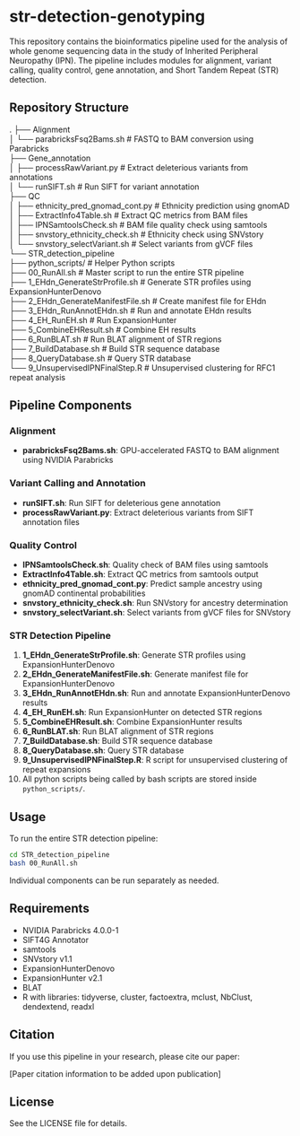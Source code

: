 # str-detection-genotyping

This repository contains the bioinformatics pipeline used for the analysis of whole genome sequencing data in the study of Inherited Peripheral Neuropathy (IPN). The pipeline includes modules for alignment, variant calling, quality control, gene annotation, and Short Tandem Repeat (STR) detection.

## Repository Structure

.
├── Alignment\
│   └── parabricksFsq2Bams.sh            # FASTQ to BAM conversion using Parabricks\
├── Gene_annotation\
│   ├── processRawVariant.py             # Extract deleterious variants from annotations\
│   └── runSIFT.sh                       # Run SIFT for variant annotation\
├── QC\
│   ├── ethnicity_pred_gnomad_cont.py    # Ethnicity prediction using gnomAD\
│   ├── ExtractInfo4Table.sh             # Extract QC metrics from BAM files\
│   ├── IPNSamtoolsCheck.sh              # BAM file quality check using samtools\
│   ├── snvstory_ethnicity_check.sh      # Ethnicity check using SNVstory\
│   └── snvstory_selectVariant.sh        # Select variants from gVCF files\
└── STR_detection_pipeline\
    ├── python_scripts/                  # Helper Python scripts\
    ├── 00_RunAll.sh                     # Master script to run the entire STR pipeline\
    ├── 1_EHdn_GenerateStrProfile.sh     # Generate STR profiles using ExpansionHunterDenovo\
    ├── 2_EHdn_GenerateManifestFile.sh   # Create manifest file for EHdn\
    ├── 3_EHdn_RunAnnotEHdn.sh           # Run and annotate EHdn results\
    ├── 4_EH_RunEH.sh                    # Run ExpansionHunter\
    ├── 5_CombineEHResult.sh             # Combine EH results\
    ├── 6_RunBLAT.sh                     # Run BLAT alignment of STR regions\
    ├── 7_BuildDatabase.sh               # Build STR sequence database\
    ├── 8_QueryDatabase.sh               # Query STR database\
    └── 9_UnsupervisedIPNFinalStep.R     # Unsupervised clustering for RFC1 repeat analysis

## Pipeline Components

### Alignment
- **parabricksFsq2Bams.sh**: GPU-accelerated FASTQ to BAM alignment using NVIDIA Parabricks

### Variant Calling and Annotation
- **runSIFT.sh**: Run SIFT for deleterious gene annotation
- **processRawVariant.py**: Extract deleterious variants from SIFT annotation files

### Quality Control
- **IPNSamtoolsCheck.sh**: Quality check of BAM files using samtools
- **ExtractInfo4Table.sh**: Extract QC metrics from samtools output
- **ethnicity_pred_gnomad_cont.py**: Predict sample ancestry using gnomAD continental probabilities
- **snvstory_ethnicity_check.sh**: Run SNVstory for ancestry determination
- **snvstory_selectVariant.sh**: Select variants from gVCF files for SNVstory

### STR Detection Pipeline
1. **1_EHdn_GenerateStrProfile.sh**: Generate STR profiles using ExpansionHunterDenovo
2. **2_EHdn_GenerateManifestFile.sh**: Generate manifest file for ExpansionHunterDenovo
3. **3_EHdn_RunAnnotEHdn.sh**: Run and annotate ExpansionHunterDenovo results
4. **4_EH_RunEH.sh**: Run ExpansionHunter on detected STR regions
5. **5_CombineEHResult.sh**: Combine ExpansionHunter results
6. **6_RunBLAT.sh**: Run BLAT alignment of STR regions
7. **7_BuildDatabase.sh**: Build STR sequence database
8. **8_QueryDatabase.sh**: Query STR database
9. **9_UnsupervisedIPNFinalStep.R**: R script for unsupervised clustering of repeat expansions
10. All python scripts being called by bash scripts are stored inside `python_scripts/`.

## Usage

To run the entire STR detection pipeline:

```bash
cd STR_detection_pipeline
bash 00_RunAll.sh
```
Individual components can be run separately as needed.


## Requirements
- NVIDIA Parabricks 4.0.0-1
- SIFT4G Annotator
- samtools
- SNVstory v1.1
- ExpansionHunterDenovo
- ExpansionHunter v2.1
- BLAT
- R with libraries: tidyverse, cluster, factoextra, mclust, NbClust, dendextend, readxl

## Citation
If you use this pipeline in your research, please cite our paper:

[Paper citation information to be added upon publication]

## License
See the LICENSE file for details.
